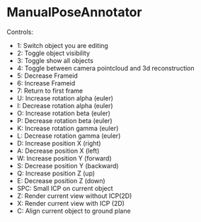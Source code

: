 
# ManualPoseAnnotator

Controls:
 * 1: Switch object you are editing
 * 2: Toggle object visibility
 * 3: Toggle show all objects
 * 4: Toggle between camera pointcloud and 3d reconstruction
 * 5: Decrease Frameid
 * 6: Increase Frameid
 * 7: Return to first frame
 * U: Increase rotation alpha (euler)
 * I: Decrease rotation alpha (euler)
 * O: Increase rotation beta (euler)
 * P: Decrease rotation beta (euler)
 * K: Increase rotation gamma (euler)
 * L: Decrease rotation gamma (euler)
 * D: Increase position X (right)
 * A: Decrease position X (left)
 * W: Increase position Y (forward)
 * S: Decrease position Y (backward)
 * Q: Increase position Z (up)
 * E: Decrease position Z (down)
 * SPC: Small ICP on current object
 * Z: Render current view without ICP(2D)
 * X: Render current view with ICP (2D)
 * C: Align current object to ground plane
 